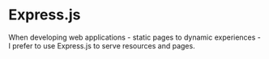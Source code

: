 # Express.js

When developing web applications - static pages to dynamic experiences - I prefer to use Express.js to serve resources and pages.
